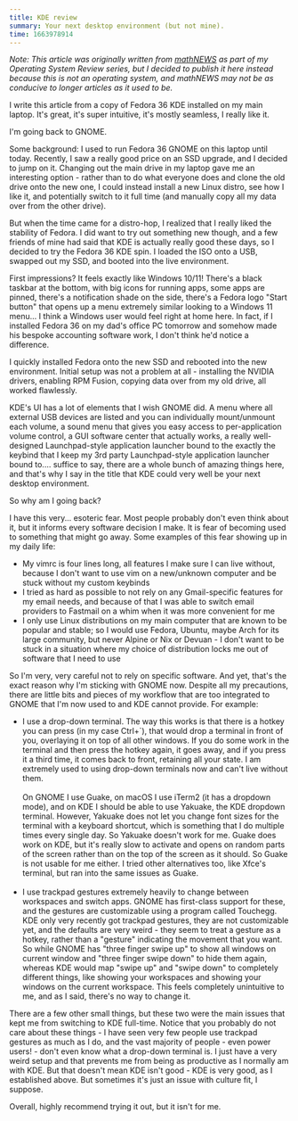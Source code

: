 ```yaml
---
title: KDE review
summary: Your next desktop environment (but not mine).
time: 1663978914
---
```


_Note: This article was originally written from [mathNEWS](https://mathnews.uwaterloo.ca) as part of my Operating System Review series, but I decided to publish it here instead because this is not an operating system, and mathNEWS may not be as conducive to longer articles as it used to be._

I write this article from a copy of Fedora 36 KDE installed on my main laptop. It's great, it's super intuitive, it's mostly seamless, I really like it.

I'm going back to GNOME.

Some background: I used to run Fedora 36 GNOME on this laptop until today. Recently, I saw a really good price on an SSD upgrade, and I decided to jump on it. Changing out the main drive in my laptop gave me an interesting option - rather than to do what everyone does and clone the old drive onto the new one, I could instead install a new Linux distro, see how I like it, and potentially switch to it full time (and manually copy all my data over from the other drive).

But when the time came for a distro-hop, I realized that I really liked the stability of Fedora. I did want to try out something new though, and a few friends of mine had said that KDE is actually really good these days, so I decided to try the Fedora 36 KDE spin. I loaded the ISO onto a USB, swapped out my SSD, and booted into the live environment.

First impressions? It feels exactly like Windows 10/11! There's a black taskbar at the bottom, with big icons for running apps, some apps are pinned, there's a notification shade on the side, there's a Fedora logo "Start button" that opens up a menu extremely similar looking to a Windows 11 menu... I think a Windows user would feel right at home here. In fact, if I installed Fedora 36 on my dad's office PC tomorrow and somehow made his bespoke accounting software work, I don't think he'd notice a difference.

I quickly installed Fedora onto the new SSD and rebooted into the new environment. Initial setup was not a problem at all - installing the NVIDIA drivers, enabling RPM Fusion, copying data over from my old drive, all worked flawlessly.

KDE's UI has a lot of elements that I wish GNOME did. A menu where all external USB devices are listed and you can individually mount/unmount each volume, a sound menu that gives you easy access to per-application volume control, a GUI software center that actually works, a really well-designed Launchpad-style application launcher bound to the exactly the keybind that I keep my 3rd party Launchpad-style application launcher bound to.... suffice to say, there are a whole bunch of amazing things here, and that's why I say in the title that KDE could very well be your next desktop environment.

So why am I going back?

I have this very... esoteric fear. Most people probably don't even think about it, but it informs every software decision I make. It is fear of becoming used to something that might go away. Some examples of this fear showing up in my daily life:

* My vimrc is four lines long, all features I make sure I can live without, because I don't want to use vim on a new/unknown computer and be stuck without my custom keybinds
* I tried as hard as possible to not rely on any Gmail-specific features for my email needs, and because of that I was able to switch email providers to Fastmail on a whim when it was more convenient for me
* I only use Linux distributions on my main computer that are known to be popular and stable; so I would use Fedora, Ubuntu, maybe Arch for its large community, but never Alpine or Nix or Devuan - I don't want to be stuck in a situation where my choice of distribution locks me out of software that I need to use

So I'm very, very careful not to rely on specific software. And yet, that's the exact reason why I'm sticking with GNOME now. Despite all my precautions, there are little bits and pieces of my workflow that are too integrated to GNOME that I'm now used to and KDE cannot provide. For example:

* I use a drop-down terminal. The way this works is that there is a hotkey you can press (in my case Ctrl+`), that would drop a terminal in front of you, overlaying it on top of all other windows. If you do some work in the terminal and then press the hotkey again, it goes away, and if you press it a third time, it comes back to front, retaining all your state. I am extremely used to using drop-down terminals now and can't live without them.<br><br>On GNOME I use Guake, on macOS I use iTerm2 (it has a dropdown mode), and on KDE I should be able to use Yakuake, the KDE dropdown terminal. However, Yakuake does not let you change font sizes for the terminal with a keyboard shortcut, which is something that I do multiple times every single day. So Yakuake doesn't work for me. Guake does work on KDE, but it's really slow to activate and opens on random parts of the screen rather than on the top of the screen as it should. So Guake is not usable for me either. I tried other alternatives too, like Xfce's terminal, but ran into the same issues as Guake.<br><br>
* I use trackpad gestures extremely heavily to change between workspaces and switch apps. GNOME has first-class support for these, and the gestures are customizable using a program called Touchegg. KDE only very recently got trackpad gestures, they are not customizable yet, and the defaults are very weird - they seem to treat a gesture as a hotkey, rather than a "gesture" indicating the movement that you want. So while GNOME has "three finger swipe up" to show all windows on current window and "three finger swipe down" to hide them again, whereas KDE would map "swipe up" and "swipe down" to completely different things, like showing your workspaces and showing your windows on the current workspace. This feels completely unintuitive to me, and as I said, there's no way to change it.

There are a few other small things, but these two were the main issues that kept me from switching to KDE full-time. Notice that you probably do not care about these things - I have seen very few people use trackpad gestures as much as I do, and the vast majority of people - even power users! - don't even know what a drop-down terminal is. I just have a very weird setup and that prevents me from being as productive as I normally am with KDE. But that doesn't mean KDE isn't good - KDE is very good, as I established above. But sometimes it's just an issue with culture fit, I suppose.

Overall, highly recommend trying it out, but it isn't for me.
